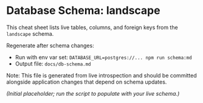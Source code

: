 # Database Schema: landscape

This cheat sheet lists live tables, columns, and foreign keys from the `landscape` schema.

Regenerate after schema changes:

- Run with env var set: `DATABASE_URL=postgres://... npm run schema:md`
- Output file: `docs/db-schema.md`

Note: This file is generated from live introspection and should be committed alongside application changes that depend on schema updates.

_(Initial placeholder; run the script to populate with your live schema.)_
